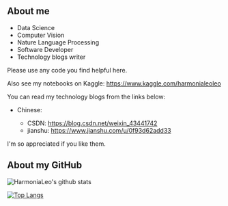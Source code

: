 ## About me
* Data Science
* Computer Vision
* Nature Language Processing
* Software Developer
* Technology blogs writer

Please use any code you find helpful here. 

Also see my notebooks on Kaggle: https://www.kaggle.com/harmonialeoleo

You can read my technology blogs from the links below: 

* Chinese: 
  
  * CSDN: https://blog.csdn.net/weixin_43441742
  * jianshu: https://www.jianshu.com/u/0f93d62add33

I'm so appreciated if you like them. 

## About my GitHub
![HarmoniaLeo's github stats](https://github-readme-stats.vercel.app/api?username=HarmoniaLeo&show_icons=true&theme=Gradient)

[![Top Langs](https://github-readme-stats.vercel.app/api/top-langs/?username=HarmoniaLeo)](https://github.com/anuraghazra/github-readme-stats)
